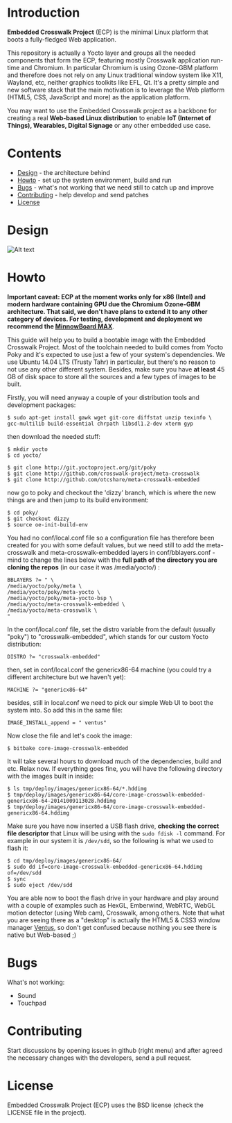 # Introduction

**Embedded Crosswalk Project** (ECP) is the minimal Linux platform that boots a
fully-fledged Web application.

This repository is actually a Yocto layer and groups all the needed components
that form the ECP, featuring mostly Crosswalk application run-time and
Chromium. In particular Chromium is using Ozone-GBM platform and therefore
does not rely on any Linux traditional window system like X11, Wayland, etc,
neither graphics toolkits like EFL, Qt. It's a pretty simple and new software
stack that the main motivation is to leverage the Web platform (HTML5, CSS,
JavaScript and more) as the application platform.

You may want to use the Embedded Crosswalk project as a backbone for creating
a real **Web-based Linux distribution** to enable **IoT (Internet of Things),
Wearables, Digital Signage** or any other embedded use case.

# Contents

  - [Design](#design) - the architecture behind
  - [Howto](#howto) - set up the system environment, build and run
  - [Bugs](#bugs) - what's not working that we need still to catch up and improve
  - [Contributing](#contributing) - help develop and send patches
  - [License](#license)

# Design

![Alt text](https://raw.github.com/tiagovignatti/misc/master/yoctocrosswalkembedded-arch.png "Embedded Crosswalk Project architecture overview")

# Howto

**Important caveat: ECP at the moment works only for x86
(Intel) and modern hardware containing GPU due the Chromium Ozone-GBM
architecture. That said, we don't have plans to extend it to any other category of
devices. For testing, development and deployment we recommend the [MinnowBoard MAX](http://www.minnowboard.org/meet-minnowboard-max/)**.

This guide will help you to build a bootable image with the Embedded Crosswalk Project. Most of
the toolchain needed to build comes from Yocto Poky and it's expected to use
just a few of your system's dependencies. We use Ubuntu 14.04 LTS (Trusty
Tahr) in particular, but there's no reason to not use any other different
system. Besides, make sure you have **at least** 45 GB of disk space to store
all the sources and a few types of images to be built.

Firstly, you will need anyway a couple of your distribution tools and
development packages:

  ```
  $ sudo apt-get install gawk wget git-core diffstat unzip texinfo \
gcc-multilib build-essential chrpath libsdl1.2-dev xterm gyp
  ```

then download the needed stuff:

  ```
  $ mkdir yocto
  $ cd yocto/

  $ git clone http://git.yoctoproject.org/git/poky
  $ git clone http://github.com/crosswalk-project/meta-crosswalk
  $ git clone http://github.com/otcshare/meta-crosswalk-embedded
  ```

now go to poky and checkout the 'dizzy' branch, which is where the new things
are and then jump to its build environment:

  ```
  $ cd poky/
  $ git checkout dizzy
  $ source oe-init-build-env

  ```

You had no conf/local.conf file so a configuration file has therefore been
created for you with some default values, but we need still to add the
meta-crosswalk and meta-crosswalk-embedded layers in conf/bblayers.conf - mind to change
the lines below with the **full path of the directory you are cloning the
repos** (in our case it was /media/yocto/) :

  ```
BBLAYERS ?= " \
  /media/yocto/poky/meta \
  /media/yocto/poky/meta-yocto \
  /media/yocto/poky/meta-yocto-bsp \
  /media/yocto/meta-crosswalk-embedded \
  /media/yocto/meta-crosswalk \
  "
  ```

In the conf/local.conf file, set the distro variable from the default (usually "poky")
to "crosswalk-embedded", which stands for our custom Yocto distribution:

  ```
DISTRO ?= "crosswalk-embedded"
  ```

then, set in conf/local.conf the genericx86-64 machine (you could try a
different architecture but we haven't yet):

  ```
MACHINE ?= "genericx86-64"
  ```

besides, still in local.conf we need to pick our simple Web UI to boot the
system into. So add this in the same file:

  ```
IMAGE_INSTALL_append = " ventus"
  ```

Now close the file and let's cook the image: 
  ```
  $ bitbake core-image-crosswalk-embedded
  ```  

It will take several hours to download much of the dependencies, build and
etc. Relax now. If everything goes fine, you will have the following directory
with the images built in inside:
  ```
  $ ls tmp/deploy/images/genericx86-64/*.hddimg
  $ tmp/deploy/images/genericx86-64/core-image-crosswalk-embedded-genericx86-64-20141009113028.hddimg
  $ tmp/deploy/images/genericx86-64/core-image-crosswalk-embedded-genericx86-64.hddimg
  ```

Make sure you have now inserted a USB flash drive, **checking the correct file
descriptor** that Linux will be using with the `sudo fdisk -l` command. For
example in our system it is ```/dev/sdd```, so the following is what we used to
flash it:
  ```
  $ cd tmp/deploy/images/genericx86-64/
  $ sudo dd if=core-image-crosswalk-embedded-genericx86-64.hddimg of=/dev/sdd
  $ sync 
  $ sudo eject /dev/sdd
  ```

You are able now to boot the flash drive in your hardware and play around with
a couple of examples such as HexGL, Emberwind, WebRTC, WebGL motion detector
(using Web cam), Crosswalk, among others. Note that what you are seeing there
as a "desktop" is actually the HTML5 & CSS3 window manager
[Ventus](http://www.rlamana.es/ventus/), so don't get confused because nothing
you see there is native but Web-based ;)

# Bugs

What's not working:

  * Sound
  * Touchpad

# Contributing

Start discussions by opening issues in github (right menu) and after agreed
the necessary changes with the developers, send a pull request.

# License

Embedded Crosswalk Project (ECP) uses the BSD license (check the LICENSE file in the project).

